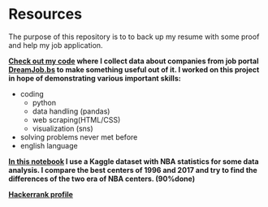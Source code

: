 # Resources
The purpose of this repository is to to back up my resume with some proof and help my job application. 



**[Check out my code](https://github.com/laplopo/Resources/blob/master/sup.ipynb) where I collect data about companies from job portal [DreamJob.bs](https://dreamjo.bs/en) to make something useful out of it. I worked on this project in hope of demonstrating various important skills:**
- coding
    - python
    - data handling (pandas)
    - web scraping(HTML/CSS)    
    - visualization (sns)
- solving problems never met before
- english language
 
**[In this notebook](https://github.com/laplopo/Resources/blob/master/Centers.ipynb) I use a Kaggle dataset with NBA statistics for some data analysis. I compare the best centers of 1996 and 2017 and try to find the differences of the two era of NBA centers. (90%done)**


**[Hackerrank profile](https://www.hackerrank.com/tok_baro)**
